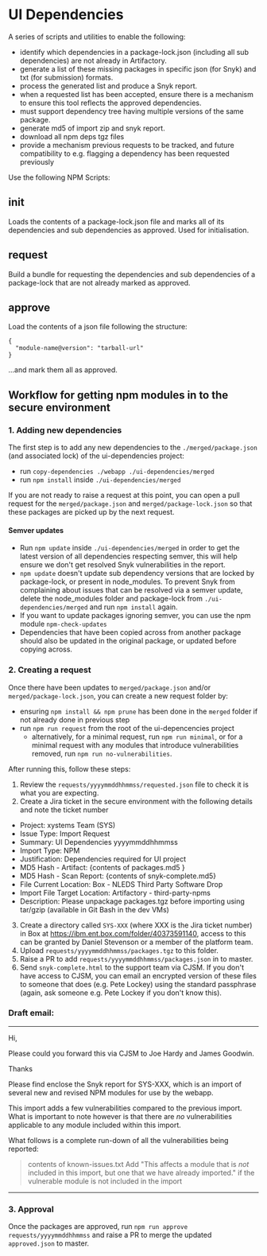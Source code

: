 # UI Dependencies

A series of scripts and utilities to enable the following:

- identify which dependencies in a package-lock.json (including all sub dependencies) are not already in Artifactory.
- generate a list of these missing packages in specific json (for Snyk) and txt (for submission) formats.
- process the generated list and produce a Snyk report.
- when a requested list has been accepted, ensure there is a mechanism to ensure this tool reflects the approved dependencies.
- must support dependency tree having multiple versions of the same package.
- generate md5 of import zip and snyk report.
- download all npm deps tgz files
- provide a mechanism previous requests to be tracked, and future compatibility to e.g. flagging a dependency has been requested previously

Use the following NPM Scripts:

## init <package-lock>

Loads the contents of a package-lock.json file and marks all of its dependencies and sub dependencies as approved. Used for initialisation.

## request <package-lock>

Build a bundle for requesting the dependencies and sub dependencies of a package-lock that are not already marked as approved.

## approve <module-list>

Load the contents of a json file following the structure:

```
{
  "module-name@version": "tarball-url"
}
```

...and mark them all as approved.

## Workflow for getting npm modules in to the secure environment

### 1. Adding new dependencies
The first step is to add any new dependencies to the `./merged/package.json` (and associated lock) of the ui-dependencies project:

- run `copy-dependencies ./webapp ./ui-dependencies/merged`
- run `npm install` inside `./ui-dependencies/merged`

If you are not ready to raise a request at this point, you can open a pull request for the `merged/package.json` and `merged/package-lock.json` so that these packages are picked up by the next request.

#### Semver updates

- Run `npm update` inside `./ui-dependencies/merged` in order to get the latest version of all dependencies respecting semver, this will help ensure we don't get resolved Snyk vulnerabilities in the report.
- `npm update` doesn't update sub dependency versions that are locked by package-lock, or present in node_modules. To prevent Snyk from complaining about issues that can be resolved via a semver update, delete the node_modules folder and package-lock from `./ui-dependencies/merged` and run `npm install` again.
- If you want to update packages ignoring semver, you can use the npm module `npm-check-updates`
- Dependencies that have been copied across from another package should also be updated in the original package, or updated before copying across.

### 2. Creating a request

Once there have been updates to `merged/package.json` and/or `merged/package-lock.json`, you can create a new request folder by:

- ensuring `npm install && npm prune` has been done in the `merged` folder if not already done in previous step
- run `npm run request` from the root of the ui-depencencies project
  - alternatively, for a minimal request, run `npm run minimal`, or for a minimal request with any modules that introduce vulnerabilities removed, run `npm run no-vulnerabilities`.

After running this, follow these steps:

1. Review the `requests/yyyymmddhhmmss/requested.json` file to check it is what you are expecting.
2. Create a Jira ticket in the secure environment with the following details and note the ticket number
  - Project: xystems Team (SYS)
  - Issue Type: Import Request
  - Summary: UI Dependencies yyyymmddhhmmss
  - Import Type: NPM
  - Justification: Dependencies required for UI project
  - MD5 Hash - Artifact: {contents of packages.md5 }
  - MD5 Hash - Scan Report: {contents of snyk-complete.md5}
  - File Current Location: Box - NLEDS Third Party Software Drop
  - Import File Target Location: Artifactory - third-party-npms
  - Description: Please unpackage packages.tgz before importing using tar/gzip (available in Git Bash in the dev VMs)
3. Create a directory called `SYS-XXX` (where XXX is the Jira ticket number) in Box at https://ibm.ent.box.com/folder/40373591140, access to this can be granted by Daniel Stevenson or a member of the platform team.
4. Upload `requests/yyyymmddhhmmss/packages.tgz` to this folder.
5. Raise a PR to add `requests/yyyymmddhhmmss/packages.json` in to master.
6. Send `snyk-complete.html` to the support team via CJSM. If you don't have access to CJSM, you can email an encrypted version of these files to someone that does (e.g. Pete Lockey) using the standard passphrase (again, ask someone e.g. Pete Lockey if you don't know this).

### Draft email:

---

Hi,

Please could you forward this via CJSM to Joe Hardy and James Goodwin.

Thanks


Please find enclose the Snyk report for SYS-XXX, which is an import of several new and revised NPM modules for use by the webapp.

This import adds a few vulnerabilities compared to the previous import.  What is important to note however is that there are *no* vulnerabilities applicable to any module included within this import.

What follows is a complete run-down of all the vulnerabilities being reported:


>  contents of known-issues.txt
>  Add "This affects a module that is *not* included in this import, but one that we have already imported." if the vulnerable module is not included in the import


---



### 3. Approval

Once the packages are approved, run `npm run approve requests/yyyymmddhhmmss` and raise a PR to merge the updated `approved.json` to master.

